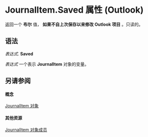 
# JournalItem.Saved 属性 (Outlook)

返回一个 **布尔** 值， **如果不自上次保存以来修改 Outlook 项目** 。只读的。


## 语法

 _表达式_. **Saved**

 _表达式_ 一个表示 **JournalItem** 对象的变量。


## 另请参阅


#### 概念


[JournalItem 对象](6e850295-39f9-47b8-e866-9622e9958c69.md)
#### 其他资源


[JournalItem 对象成员](13a0cd10-44bc-a167-c613-93985f698d95.md)